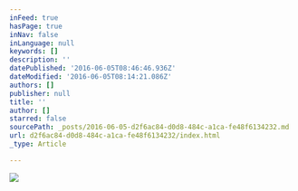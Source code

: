 ```yaml
---
inFeed: true
hasPage: true
inNav: false
inLanguage: null
keywords: []
description: ''
datePublished: '2016-06-05T08:46:46.936Z'
dateModified: '2016-06-05T08:14:21.086Z'
authors: []
publisher: null
title: ''
author: []
starred: false
sourcePath: _posts/2016-06-05-d2f6ac84-d0d8-484c-a1ca-fe48f6134232.md
url: d2f6ac84-d0d8-484c-a1ca-fe48f6134232/index.html
_type: Article

---
```

![](https://the-grid-user-content.s3-us-west-2.amazonaws.com/58695bbf-cc19-456f-96ed-f988011eaae2.jpg)